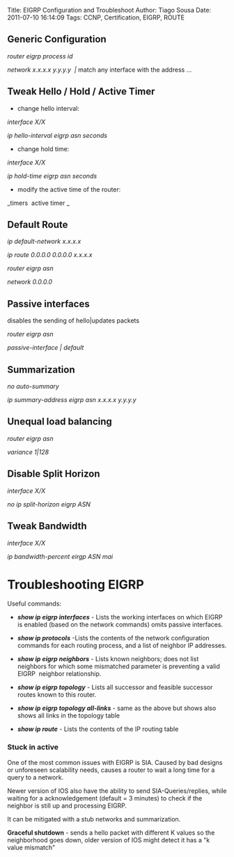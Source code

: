 Title: EIGRP Configuration and Troubleshoot
Author: Tiago Sousa
Date: 2011-07-10 16:14:09
Tags: CCNP, Certification, EIGRP, ROUTE


## Generic Configuration


_router eigrp process id_

_network x.x.x.x y.y.y.y  |_ match any interface with the address ...


## Tweak Hello / Hold / Active Timer





	
  * change hello interval:


_interface X/X_


_ip hello-interval eigrp asn seconds_





	
  * change hold time:


_interface X/X_

_ip hold-time eigrp asn seconds_






	
  * modify the active time of the router:





_timers  active timer _


## Default Route


_ip default-network x.x.x.x_

_ip route 0.0.0.0 0.0.0.0 x.x.x.x_

_router eigrp asn_

_network 0.0.0.0_


## Passive interfaces


disables the sending of hello|updates packets

_router eigrp asn_

_passive-interface | default_


## Summarization


_no auto-summary_

_ip summary-address eigrp asn x.x.x.x y.y.y.y_


## Unequal load balancing


_router eigrp asn_

_variance 1|128_


## Disable Split Horizon


_interface X/X_

_no ip split-horizon eigrp ASN_


## Tweak Bandwidth


_interface X/X_

_ip bandwidth-percent eirgp ASN mai_






# Troubleshooting EIGRP


Useful commands:






	
  * _**show ip eigrp interfaces**_ - Lists the working interfaces on which EIGRP is enabled (based on the network commands) omits passive interfaces.

	
  * _**show ip protocols**_ -Lists the contents of the network configuration commands for each routing process, and a list of neighbor IP addresses.

	
  * _**show ip eigrp neighbors**_ - Lists known neighbors; does not list neighbors for which some mismatched parameter is preventing a valid EIGRP  neighbor relationship.

	
  * _**show ip eigrp topology**_ - Lists all successor and feasible successor routes known to this router.

	
  * _**show ip eigrp topology all-links**_ - same as the above but shows also shows all links in the topology table

	
  * _**show ip route**_ - Lists the contents of the IP routing table










### Stuck in active


One of the most common issues with EIGRP is SIA. Caused by bad designs or unforeseen scalability needs, causes a router to wait a long time for a query to a network.

Newer version of IOS also have the ability to send SIA-Queries/replies, while waiting for a acknowledgement (default = 3 minutes) to check if the neighbor is still up and processing EIGRP.

It can be mitigated with a stub networks and summarization.



**Graceful shutdown** - sends a hello packet with different K values so the neighborhood goes down, older version of IOS might detect it has a "k value mismatch"